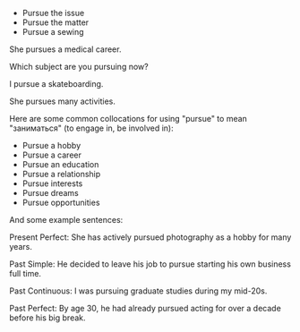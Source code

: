 - Pursue the issue
- Pursue the matter
- Pursue a sewing

She pursues a medical career.

Which subject are you pursuing now?

I pursue a skateboarding.

She pursues many activities.


Here are some common collocations for using "pursue" to mean "заниматься" (to engage in, be involved in):

- Pursue a hobby
- Pursue a career 
- Pursue an education 
- Pursue a relationship
- Pursue interests
- Pursue dreams
- Pursue opportunities

And some example sentences:

Present Perfect: She has actively pursued photography as a hobby for many years.

Past Simple: He decided to leave his job to pursue starting his own business full time.   

Past Continuous: I was pursuing graduate studies during my mid-20s.

Past Perfect: By age 30, he had already pursued acting for over a decade before his big break.